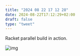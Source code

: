 ```yaml
---
title: "2024 08 22 17 12 28"
date: 2024-08-22T17:12:29+02:00
draft: false
type: "tweet"
---
```

Racket parallel build in action.

![img](/img/2024-08-22-17-08-21.png)
